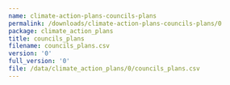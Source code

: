```yaml
---
name: climate-action-plans-councils-plans
permalink: /downloads/climate-action-plans-councils-plans/0
package: climate_action_plans
title: councils_plans
filename: councils_plans.csv
version: '0'
full_version: '0'
file: /data/climate_action_plans/0/councils_plans.csv
---
```

